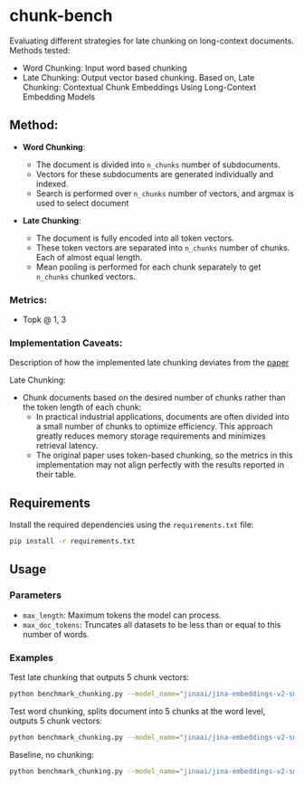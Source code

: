 # chunk-bench

Evaluating different strategies for late chunking on long-context documents. Methods tested:

* Word Chunking: Input word based chunking
* Late Chunking: Output vector based chunking. Based on, Late Chunking: Contextual Chunk Embeddings Using Long-Context Embedding Models

## Method: 
* **Word Chunking**: 
    - The document is divided into `n_chunks` number of subdocuments.
    - Vectors for these subdocuments are generated individually and indexed.
    - Search is performed over `n_chunks` number of vectors, and argmax is used to select document 

* **Late Chunking**: 
    - The document is fully encoded into all token vectors.
    - These token vectors are separated into `n_chunks` number of chunks. Each of almost equal length. 
    - Mean pooling is performed for each chunk separately to get `n_chunks` chunked vectors. 

### Metrics: 
* Topk @ 1, 3

### Implementation Caveats: 
Description of how the implemented late chunking deviates from the [paper](https://arxiv.org/abs/2409.04701) 

Late Chunking: 
* Chunk documents based on the desired number of chunks rather than the token length of each chunk:
    * In practical industrial applications, documents are often divided into a small number of chunks to optimize efficiency. This approach greatly reduces memory storage requirements and minimizes retrieval latency.
    * The original paper uses token-based chunking, so the metrics in this implementation may not align perfectly with the results reported in their table.

## Requirements
Install the required dependencies using the `requirements.txt` file:
```bash
pip install -r requirements.txt
```

## Usage
### Parameters
- `max_length`: Maximum tokens the model can process.
- `max_doc_tokens`: Truncates all datasets to be less than or equal to this number of words.

### Examples
Test late chunking that outputs 5 chunk vectors:
```bash
python benchmark_chunking.py --model_name="jinaai/jina-embeddings-v2-small-en" --num_chunks=5 --max_length=4092 --chunking_type="late" --max_doc_tokens=4092
```

Test word chunking, splits document into 5 chunks at the word level, outputs 5 chunk vectors:
```bash
python benchmark_chunking.py --model_name="jinaai/jina-embeddings-v2-small-en" --num_chunks=5 --max_length=4092 --chunking_type="word" --max_doc_tokens=4092
```

Baseline, no chunking:
```bash
python benchmark_chunking.py --model_name="jinaai/jina-embeddings-v2-small-en" --num_chunks=1 --max_length=4092 --chunking_type="word" --max_doc_tokens=4092
```

